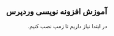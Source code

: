 
<div dir="rtl" align="right">
  <h2> آموزش افزونه نویسی وردپرس</h2>
  در ابتدا نیاز داریم تا زمپ نصب کنیم.
  </div>

